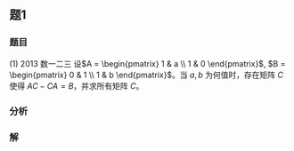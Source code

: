 ## 题1
### 题目
(1) 2013 数一二三 
设$A = \begin{pmatrix} 1 & a \\ 1 & 0 \end{pmatrix}$, $B = \begin{pmatrix} 0 & 1 \\ 1 & b \end{pmatrix}$。当 $a, b$ 为何值时，存在矩阵 $C$ 使得 $AC - CA = B$，并求所有矩阵 $C$。
### 分析

### 解